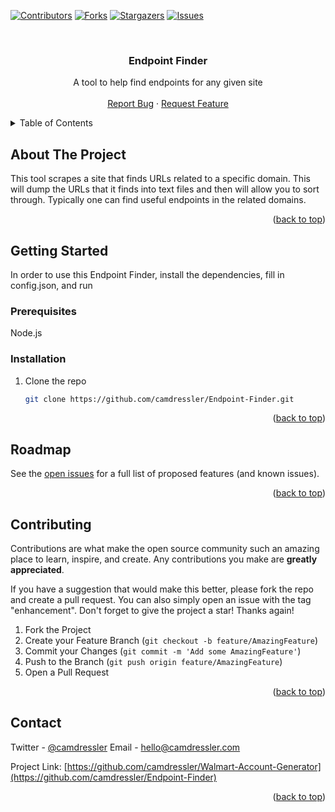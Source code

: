 <!-- PROJECT SHIELDS -->
<!--
*** I'm using markdown "reference style" links for readability.
*** Reference links are enclosed in brackets [ ] instead of parentheses ( ).
*** See the bottom of this document for the declaration of the reference variables
*** for contributors-url, forks-url, etc. This is an optional, concise syntax you may use.
*** https://www.markdownguide.org/basic-syntax/#reference-style-links
-->
[![Contributors][contributors-shield]][contributors-url]
[![Forks][forks-shield]][forks-url]
[![Stargazers][stars-shield]][stars-url]
[![Issues][issues-shield]][issues-url]


<!-- PROJECT LOGO -->
<br />
<div align="center">
  <a href="https://github.com/camdressler/Endpoint-Finder">
  </a>

<h3 align="center">Endpoint Finder</h3>

  <p align="center">
    A tool to help find endpoints for any given site
    <br />
    <br />
    <a href="https://github.com/camdressler/Endpoint-Finder/issues">Report Bug</a>
    ·
    <a href="https://github.com/camdressler/Endpoint-Finder/issues">Request Feature</a>
  </p>
</div>



<!-- TABLE OF CONTENTS -->
<details>
  <summary>Table of Contents</summary>
  <ol>
    <li>
      <a href="#about-the-project">About The Project</a>
    </li>
    <li>
      <a href="#getting-started">Getting Started</a>
      <ul>
        <li><a href="#prerequisites">Prerequisites</a></li>
        <li><a href="#installation">Installation</a></li>
      </ul>
    </li>
       <li><a href="#roadmap">Roadmap</a></li>
    <li><a href="#contributing">Contributing</a></li>
    <li><a href="#contact">Contact</a></li>
  </ol>
</details>



<!-- ABOUT THE PROJECT -->
## About The Project

This tool scrapes a site that finds URLs related to a specific domain. This will dump the URLs that it finds into text files and then will allow you to sort through. Typically one can find useful endpoints in the related domains.

<p align="right">(<a href="#top">back to top</a>)</p>



<!-- GETTING STARTED -->
## Getting Started

In order to use this Endpoint Finder, install the dependencies, fill in config.json, and run

### Prerequisites

Node.js

### Installation


1. Clone the repo
   ```sh
   git clone https://github.com/camdressler/Endpoint-Finder.git
   ```

<p align="right">(<a href="#top">back to top</a>)</p>

<!-- ROADMAP -->
## Roadmap

See the [open issues](https://github.com/camdressler/Endpoint-Finder/issues) for a full list of proposed features (and known issues).

<p align="right">(<a href="#top">back to top</a>)</p>


<!-- CONTRIBUTING -->
## Contributing

Contributions are what make the open source community such an amazing place to learn, inspire, and create. Any contributions you make are **greatly appreciated**.

If you have a suggestion that would make this better, please fork the repo and create a pull request. You can also simply open an issue with the tag "enhancement".
Don't forget to give the project a star! Thanks again!

1. Fork the Project
2. Create your Feature Branch (`git checkout -b feature/AmazingFeature`)
3. Commit your Changes (`git commit -m 'Add some AmazingFeature'`)
4. Push to the Branch (`git push origin feature/AmazingFeature`)
5. Open a Pull Request

<p align="right">(<a href="#top">back to top</a>)</p>

<!-- CONTACT -->
## Contact
Twitter - [@camdressler](https://twitter.com/camdressler) 
Email - [hello@camdressler.com](mailto:hello@camdressler.com)

Project Link: [https://github.com/camdressler/Walmart-Account-Generator](https://github.com/camdressler/Endpoint-Finder)

<p align="right">(<a href="#top">back to top</a>)</p>


<!-- MARKDOWN LINKS & IMAGES -->
[contributors-shield]: https://img.shields.io/github/contributors/camdressler/Endpoint-Finder.svg?style=for-the-badge
[contributors-url]: https://github.com/camdressler/Endpoint-Finder/graphs/contributors
[forks-shield]: https://img.shields.io/github/forks/camdressler/Endpoint-Finder.svg?style=for-the-badge
[forks-url]: https://github.com/camdressler/Endpoint-Finder/network/members
[stars-shield]: https://img.shields.io/github/stars/camdressler/Endpoint-Finder.svg?style=for-the-badge
[stars-url]: https://github.com/camdressler/Endpoint-Finder/stargazers
[issues-shield]: https://img.shields.io/github/issues/camdressler/Endpoint-Finder.svg?style=for-the-badge
[issues-url]: https://github.com/camdressler/Endpoint-Finder/issues
[license-shield]: https://img.shields.io/github/license/camdressler/Endpoint-Finder.svg?style=for-the-badge
[license-url]: https://github.com/camdressler/Endpoint-Finder/blob/master/LICENSE.txt

